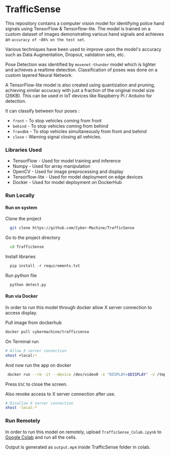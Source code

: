 # TrafficSense

This repository contains a computer vision model for identifying police hand signals using TensorFlow & Tensorflow-lite. The model is trained on a custom dataset of images demonstrating various hand signals and achieves an `accuracy of ~86% on the test set`.

Various techniques have been used to improve upon the model's accuracy such as Data Augmentation, Dropout, validation sets, etc.

Pose
 Detection was identified by `movenet-thunder` model which is lighter and achieves a realtime detection.
Classification of poses was done on a custom layered Neural Network.

A TensorFlow-lite model is also created using quantization and pruning, achieving similar accuracy with just a fraction of the original model size (26KB). This can be used in IoT devices like Raspberry Pi / Arduino for detection.

It can classify between four poses :
- `front` - To stop vehicles coming from front
- `behind` - To stop vehicles coming from behind
- `frandbk` -  To stop vehicles simultaneously from front and behind
- `close` - Warning  signal closing all vehicles.

### Libraries Used
- TensorFlow - Used for model training and inference
- Numpy - Used for array manipulation
- OpenCV - Used for image preprocessing and display
- Tensorflow-lite - Used for model deployment on edge devices
- Docker - Used for model deployment on DockerHub

### Run Locally

#### Run on system
Clone the project

```bash
  git clone https://github.com/Cyber-Machine/TrafficSense
```

Go to the project directory

```bash
  cd TrafficSense
```

Install libraries

```python
  pip install -r requirements.txt
```

Run python file

```bash
  python detect.py
```

#### Run via Docker
In order to run this model through docker allow X server connection to access display.

Pull image from dockerhub 

```bash
docker pull cybermachine/trafficsense
```

On Terminal run

```bash
# Allow X server connection
xhost +local:*
```

And now run the app on docker

```bash
 docker run --rm -it --device /dev/video0 -e "DISPLAY=$DISPLAY" -v /tmp/.X11-unix/:/tmp/.X11-unix/ cybermachine/trafficsense:latest
```

Press `ESC` to close the screen.

Also revoke access to X server connection after use.

```bash
# Disallow X server connection
xhost -local:*
```

### Run Remotely

In order to run this model on remotely, upload `TrafficSense_Colab.ipynb` to [Google Colab](https://colab.research.google.com/) and 
run all the cells.

Output is generated as `output.mp4` inside TrafficSense folder in colab.